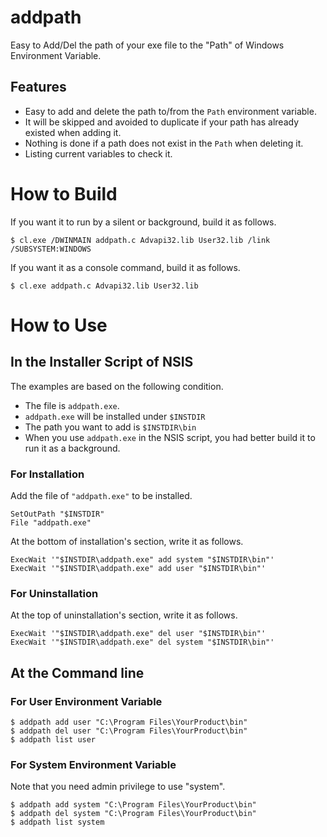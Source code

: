 # addpath

Easy to Add/Del the path of your exe file to the "Path" of Windows Environment Variable.

## Features

* Easy to add and delete the path to/from the `Path` environment variable.
* It will be skipped and avoided to duplicate if your path has already existed when adding it.
* Nothing is done if a path does not exist in the `Path` when deleting it.
* Listing current variables to check it.

# How to Build

If you want it to run by a silent or background, build it as follows.

```
$ cl.exe /DWINMAIN addpath.c Advapi32.lib User32.lib /link /SUBSYSTEM:WINDOWS
```

If you want it as a console command, build it as follows.

```
$ cl.exe addpath.c Advapi32.lib User32.lib
```

# How to Use

## In the Installer Script of NSIS

The examples are based on the following condition.

* The file is `addpath.exe`.
* `addpath.exe` will be installed under `$INSTDIR`
* The path you want to add is `$INSTDIR\bin`
* When you use `addpath.exe` in the NSIS script, you had better build it to run it as a background.

### For Installation

Add the file of `"addpath.exe"` to be installed.

```nsi
SetOutPath "$INSTDIR"
File "addpath.exe"
```

At the bottom of installation's section, write it as follows.

```nsi
ExecWait '"$INSTDIR\addpath.exe" add system "$INSTDIR\bin"'
ExecWait '"$INSTDIR\addpath.exe" add user "$INSTDIR\bin"'
```

### For Uninstallation

At the top of uninstallation's section, write it as follows.

```nsi
ExecWait '"$INSTDIR\addpath.exe" del user "$INSTDIR\bin"'
ExecWait '"$INSTDIR\addpath.exe" del system "$INSTDIR\bin"'
```

## At the Command line

### For User Environment Variable

```
$ addpath add user "C:\Program Files\YourProduct\bin"
$ addpath del user "C:\Program Files\YourProduct\bin"
$ addpath list user
```

### For System Environment Variable

Note that you need admin privilege to use "system".

```
$ addpath add system "C:\Program Files\YourProduct\bin"
$ addpath del system "C:\Program Files\YourProduct\bin"
$ addpath list system
```

